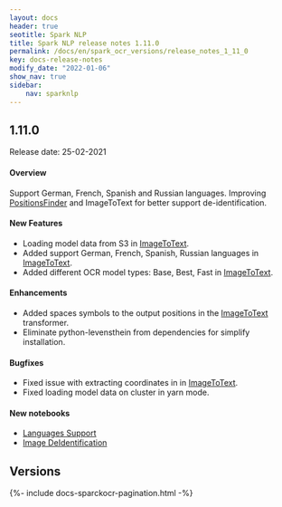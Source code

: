 ```yaml
---
layout: docs
header: true
seotitle: Spark NLP
title: Spark NLP release notes 1.11.0
permalink: /docs/en/spark_ocr_versions/release_notes_1_11_0
key: docs-release-notes
modify_date: "2022-01-06"
show_nav: true
sidebar:
    nav: sparknlp
---
```


<div class="h3-box" markdown="1">

## 1.11.0

Release date: 25-02-2021

#### Overview

Support German, French, Spanish and Russian languages.
Improving [PositionsFinder](/docs/en/ocr_pipeline_components#positionsfinder) and ImageToText for better support de-identification.

#### New Features

* Loading model data from S3 in [ImageToText](/docs/en/ocr_pipeline_components#imagetotext).
* Added support German, French, Spanish, Russian languages in [ImageToText](/docs/en/ocr_pipeline_components#imagetotext).
* Added different OCR model types: Base, Best, Fast in [ImageToText](/docs/en/ocr_pipeline_components#imagetotext).

#### Enhancements

* Added spaces symbols to the output positions in the [ImageToText](/docs/en/ocr_pipeline_components#imagetotext) transformer.
* Eliminate python-levensthein from dependencies for simplify installation.

#### Bugfixes

* Fixed issue with extracting coordinates in  in [ImageToText](/docs/en/ocr_pipeline_components#imagetotext).
* Fixed loading model data on cluster in yarn mode.

#### New notebooks

* [Languages Support](https://github.com/JohnSnowLabs/spark-ocr-workshop/blob/1.11.0/jupyter/SparkOcrLanguagesSupport.ipynb)
* [Image DeIdentification](https://github.com/JohnSnowLabs/spark-ocr-workshop/blob/1.11.0/jupyter/SparkOcrImageDeIdentification.ipynb)


</div><div class="prev_ver h3-box" markdown="1">

## Versions

</div>
{%- include docs-sparckocr-pagination.html -%}